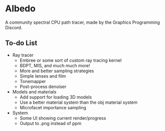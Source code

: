 Albedo
===

A community spectral CPU path tracer, made by the Graphics Programming Discord.

To-do List
---

- Ray tracer
    - Embree or some sort of custom ray tracing kernel
    - BDPT, MIS, and much much more!
    - More and better sampling strategies
    - Simple lenses and film
    - Tonemapper
    - Post-process denoiser
- Models and materials
    - Add support for loading 3D models
    - Use a better material system than the obj material system
    - Microfacet importance sampling
- System
    - Some UI showing current render/progress
    - Output to .png instead of ppm